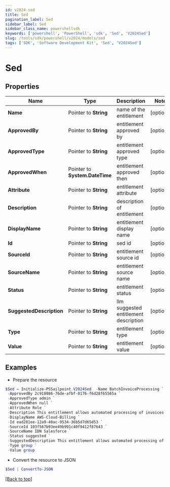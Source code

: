 ```yaml
---
id: v2024-sed
title: Sed
pagination_label: Sed
sidebar_label: Sed
sidebar_class_name: powershellsdk
keywords: ['powershell', 'PowerShell', 'sdk', 'Sed', 'V2024Sed'] 
slug: /tools/sdk/powershell/v2024/models/sed
tags: ['SDK', 'Software Development Kit', 'Sed', 'V2024Sed']
---
```



# Sed

## Properties

Name | Type | Description | Notes
------------ | ------------- | ------------- | -------------
**Name** |  Pointer to **String** | name of the entitlement | [optional] 
**ApprovedBy** |  Pointer to **String** | entitlement approved by | [optional] 
**ApprovedType** |  Pointer to **String** | entitlement approved type | [optional] 
**ApprovedWhen** |  Pointer to **System.DateTime** | entitlement approved then | [optional] 
**Attribute** |  Pointer to **String** | entitlement attribute | [optional] 
**Description** |  Pointer to **String** | description of entitlement | [optional] 
**DisplayName** |  Pointer to **String** | entitlement display name | [optional] 
**Id** |  Pointer to **String** | sed id | [optional] 
**SourceId** |  Pointer to **String** | entitlement source id | [optional] 
**SourceName** |  Pointer to **String** | entitlement source name | [optional] 
**Status** |  Pointer to **String** | entitlement status | [optional] 
**SuggestedDescription** |  Pointer to **String** | llm suggested entitlement description | [optional] 
**Type** |  Pointer to **String** | entitlement type | [optional] 
**Value** |  Pointer to **String** | entitlement value | [optional] 

## Examples

- Prepare the resource
```powershell
$Sed = Initialize-PSSailpoint.V2024Sed  -Name BatchInvoiceProcessing `
 -ApprovedBy 2c918086-76de-afbf-0176-f6d28f65565a `
 -ApprovedType admin `
 -ApprovedWhen null `
 -Attribute Role `
 -Description This entitlement allows automated processing of invoices in batches on a scheduled basis to streamline accounts payable procedures. `
 -DisplayName AWS-Cloud-Billing `
 -Id ead281ee-12a9-40ac-9534-36b5d7d65d53 `
 -SourceId 103f567b93ee49b991c40f9412f87643 `
 -SourceName IDN Salesforce `
 -Status suggested `
 -SuggestedDescription This entitlement allows automated processing of invoices in batches on a scheduled basis to streamline accounts payable `
 -Type group `
 -Value group
```

- Convert the resource to JSON
```powershell
$Sed | ConvertTo-JSON
```


[[Back to top]](#) 

